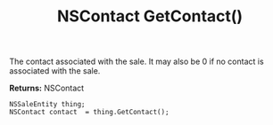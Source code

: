 ﻿---
uid: crmscript_ref_NSSaleEntity_GetContact
title: NSContact GetContact()
intellisense: NSSaleEntity.GetContact
keywords: NSSaleEntity, GetContact
so.topic: reference
---

The contact associated with the sale. It may also be 0 if no contact is associated with the sale.

**Returns:** NSContact


```crmscript
NSSaleEntity thing;
NSContact contact  = thing.GetContact();
```



